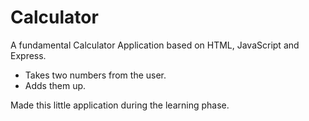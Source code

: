 # Calculator

A fundamental Calculator Application based on HTML, JavaScript and Express.
- Takes two numbers from the user.
- Adds them up.

Made this little application during the learning phase.

